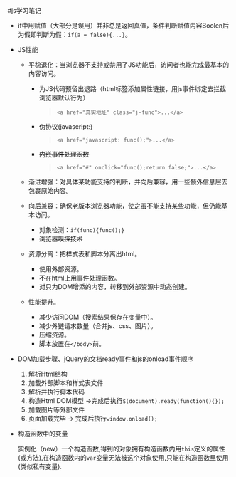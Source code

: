 #js学习笔记

- if中用赋值（大部分是误用）并非总是返回真值，条件判断赋值内容Boolen后为假即判断为假：`if(a = false){...}`。

- JS性能
    - 平稳退化：当浏览器不支持或禁用了JS功能后，访问者也能完成最基本的内容访问。
        - 为JS代码预留出退路（html标签添加属性链接，用js事件绑定去拦截浏览器默认行为）
            >`<a href="真实地址" class="j-func">...</a>`

        - ~~伪协议(javascript:)~~
            >`<a href="javascript: func();">...</a>`

        - ~~内嵌事件处理函数~~
            >`<a href="#" onclick="func();return false;">...</a>`

    - 渐进增强：对具体某功能支持的判断，并向后兼容，用一些额外信息层去包裹原始内容。
    - 向后兼容：确保老版本浏览器功能，使之虽不能支持某些功能，但仍能基本访问。
        - 对象检测：`if(func){func();}`
        - ~~浏览器嗅探技术~~
    - 资源分离：把样式表和脚本分离出html。
        - 使用外部资源。
        - 不在html上用事件处理函数。
        - 对只为DOM增添的内容，转移到外部资源中动态创建。
    - 性能提升。
        - 减少访问DOM（搜索结果保存在变量中）。
        - 减少外链请求数量（合并js、css、图片）。
        - 压缩资源。
        - 脚本放置在`</body>`前。

- DOM加载步骤、jQuery的文档ready事件和js的onload事件顺序
    1. 解析Html结构
    2. 加载外部脚本和样式表文件
    3. 解析并执行脚本代码
    4. 构造Html DOM模型 ->完成后执行`$(document).ready(function(){});`
    5. 加载图片等外部文件
    6. 页面加载完毕 -> 完成后执行`window.onload();`

- 构造函数中的变量

    实例化（new）一个构造函数,得到的对象拥有构造函数内用`this`定义的属性(或方法),在构造函数内的`var`变量无法被这个对象使用,只能在构造函数里使用(类似私有变量).
